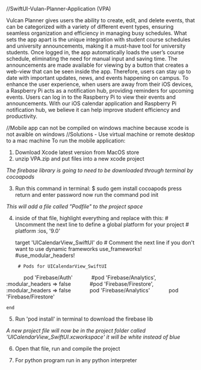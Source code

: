 //SwiftUI-Vulan-Planner-Application (VPA)


Vulcan Planner gives users the ability to create, edit, and delete events, that can be categorized with a variety of different event types, ensuring seamless organization and efficiency in managing busy schedules. What sets the app apart is the unique integration with student course schedules and university announcements, making it a must-have tool for university students. Once logged in, the app automatically loads the user’s course schedule, eliminating the need for manual input and saving time. The announcements are made available for viewing by a button that creates a web-view that can be seen inside the app. Therefore, users can stay up to date with important updates, news, and events happening on campus. To enhance the user experience, when users are away from their iOS devices, a Raspberry Pi acts as a notification hub, providing reminders for upcoming events. Users can log in to the Raspberry Pi to view their events and announcements. With our iOS calendar application and Raspberry Pi notification hub, we believe it can help improve student efficiency and productivity.


//Mobile app can not be compiled on windows machine because xcode is not avaible on windows
//Solutions - Use virtual machine or remote desktop to a mac machine
To run the mobile application:

1. Download Xcode latest version from MacOS store
2. unzip VPA.zip and put files into a new xcode project

*The firebase library is going to need to be downloaded through terminal by cocoapods*

3. Run this command in terminal:
	$ sudo gem install cocoapods
	press return and enter password
	now run the command pod init
	
*This will add a file called "Podfile" to the project space*

4. inside of that file, highlight everything and replace with this:
		# Uncomment the next line to define a global platform for your project
		# platform :ios, '9.0'

	target 'UICalendarView_SwiftUI' do
  		# Comment the next line if you don't want to use dynamic frameworks
  		use_frameworks!
  		#use_modular_headers!

 		# Pods for UICalendarView_SwiftUI
      	pod 'Firebase/Auth'
      	#pod 'Firebase/Analytics', :modular_headers => false
      	#pod 'Firebase/Firestore', :modular_headers => false
      	pod 'Firebase/Analytics'
      	pod 'Firebase/Firestore'

	end

5. Run 'pod install' in terminal to download the firebase lib

*A new project file will now be in the project folder called 'UICalendarView_SwiftUI.xcworkspace'
it will be white instead of blue*

6. Open that file, run and compile the project

7. For python program run in any python interpreter
